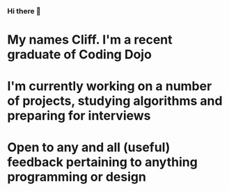 ### Hi there 👋
# My names Cliff. I'm a recent graduate of Coding Dojo
# I'm currently working on a number of projects, studying algorithms and preparing for interviews
# Open to any and all (useful) feedback pertaining to anything programming or design

<!--
**cliffordstevenson/cliffordstevenson** is a ✨ _special_ ✨ repository because its `README.md` (this file) appears on your GitHub profile.

Here are some ideas to get you started:

- 🔭 I’m currently working on ...
- 🌱 I’m currently learning ...
- 👯 I’m looking to collaborate on ...
- 🤔 I’m looking for help with ...
- 💬 Ask me about ...
- 📫 How to reach me: ...
- 😄 Pronouns: ...
- ⚡ Fun fact: ...
-->
